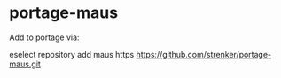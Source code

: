 # portage-maus

Add to portage via:

eselect repository add maus https https://github.com/strenker/portage-maus.git
